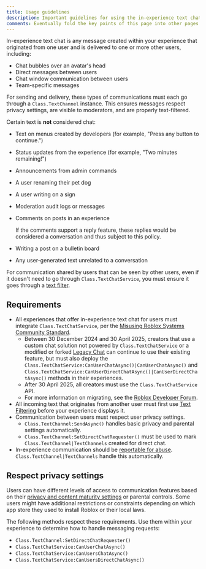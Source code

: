 ```yaml
---
title: Usage guidelines
description: Important guidelines for using the in-experience text chat feature.
comments: Eventually fold the key points of this page into other pages and remove.
---
```


In-experience text chat is any message created within your experience that originated from one user and is delivered to one or more other users, including:

- Chat bubbles over an avatar's head
- Direct messages between users
- Chat window communication between users
- Team-specific messages

For sending and delivery, these types of communications must each go through a `Class.TextChannel` instance. This ensures messages respect privacy settings, are visible to moderators, and are properly text-filtered.

Certain text is **not** considered chat:

- Text on menus created by developers (for example, "Press any button to continue.")
- Status updates from the experience (for example, "Two minutes remaining!")
- Announcements from admin commands
- A user renaming their pet dog
- A user writing on a sign
- Moderation audit logs or messages
- Comments on posts in an experience

  <Alert severity="info">
  If the comments support a reply feature, these replies would be considered a conversation and thus subject to this policy.
  </Alert>

- Writing a post on a bulletin board
- Any user-generated text unrelated to a conversation

For communication shared by users that can be seen by other users, even if it doesn't need to go through `Class.TextChatService`, you must ensure it goes through a [text filter](../ui/text-filtering.md).

## Requirements

- All experiences that offer in-experience text chat for users must integrate `Class.TextChatService`, per the [Misusing Roblox Systems Community Standard](https://en.help.roblox.com/hc/en-us/articles/203313410-Roblox-Community-Standards).
  - Between 30 December 2024 and 30 April 2025, creators that use a custom chat solution not powered by `Class.TextChatService` or a modified or forked [Legacy Chat](legacy/legacy-chat-system.md) can continue to use their existing feature, but must also deploy the `Class.TextChatService:CanUserChatAsync()|CanUserChatAsync()` and `Class.TextChatService:CanUserDirectChatAsync()|CanUserDirectChatAsync()` methods in their experiences.
  - After 30 April 2025, all creators must use the `Class.TextChatService` API.
  - For more information on migrating, see the [Roblox Developer Forum](https://devforum.roblox.com/t/migrate-to-textchatservice-removing-support-for-legacy-chat-and-custom-chat-systems/3237100).
- All incoming text that originates from another user must first use [Text Filtering](../ui/text-filtering.md) before your experience displays it.
- Communication between users must respect user privacy settings.
  - `Class.TextChannel:SendAsync()` handles basic privacy and parental settings automatically.
  - `Class.TextChannel:SetDirectChatRequester()` must be used to mark `Class.TextChannel|TextChannels` created for direct chat.
- In-experience communication should be [reportable for abuse](https://en.help.roblox.com/hc/en-us/articles/203312410-How-to-Report-Rule-Violations). `Class.TextChannel|TextChannels` handle this automatically.

## Respect privacy settings

Users can have different levels of access to communication features based on their [privacy and content maturity settings](https://www.roblox.com/my/account#!/privacy/Communication/ExperienceChat) or parental controls. Some users might have additional restrictions or constraints depending on which app store they used to install Roblox or their local laws.

The following methods respect these requirements. Use them within your experience to determine how to handle messaging requests:

- `Class.TextChannel:SetDirectChatRequester()`
- `Class.TextChatService:CanUserChatAsync()`
- `Class.TextChatService:CanUsersChatAsync()`
- `Class.TextChatService:CanUsersDirectChatAsync()`
